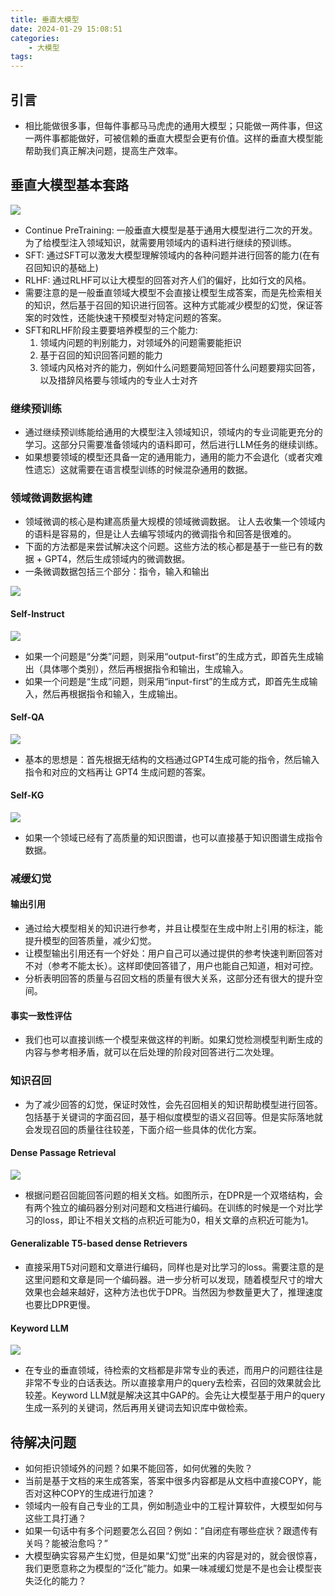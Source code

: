```yaml
---
title: 垂直大模型
date: 2024-01-29 15:08:51
categories:
    - 大模型
tags:
---
```


## 引言
- 相比能做很多事，但每件事都马马虎虎的通用大模型；只能做一两件事，但这一两件事都能做好，可被信赖的垂直大模型会更有价值。这样的垂直大模型能帮助我们真正解决问题，提高生产效率。

## 垂直大模型基本套路

![](/img/note/202401291517.png)

- Continue PreTraining: 一般垂直大模型是基于通用大模型进行二次的开发。为了给模型注入领域知识，就需要用领域内的语料进行继续的预训练。
- SFT: 通过SFT可以激发大模型理解领域内的各种问题并进行回答的能力(在有召回知识的基础上)
- RLHF: 通过RLHF可以让大模型的回答对齐人们的偏好，比如行文的风格。
- 需要注意的是一般垂直领域大模型不会直接让模型生成答案，而是先检索相关的知识，然后基于召回的知识进行回答。这种方式能减少模型的幻觉，保证答案的时效性，还能快速干预模型对特定问题的答案。
- SFT和RLHF阶段主要要培养模型的三个能力:
    1. 领域内问题的判别能力，对领域外的问题需要能拒识
    2. 基于召回的知识回答问题的能力
    3. 领域内风格对齐的能力，例如什么问题要简短回答什么问题要翔实回答，以及措辞风格要与领域内的专业人士对齐

### 继续预训练

- 通过继续预训练能给通用的大模型注入领域知识，领域内的专业词能更充分的学习。这部分只需要准备领域内的语料即可，然后进行LLM任务的继续训练。
- 如果想要领域的模型还具备一定的通用能力，通用的能力不会退化（或者灾难性遗忘）这就需要在语言模型训练的时候混杂通用的数据。

### 领域微调数据构建

- 领域微调的核心是构建高质量大规模的领域微调数据。 让人去收集一个领域内的语料是容易的，但是让人去编写领域内的微调指令和回答是很难的。
- 下面的方法都是来尝试解决这个问题。这些方法的核心都是基于一些已有的数据 + GPT4，然后生成领域内的微调数据。
- 一条微调数据包括三个部分：指令，输入和输出

![](/img/note/202401291530.png)

#### Self-Instruct

![](/img/note/202401291533.png)

- 如果一个问题是“分类”问题，则采用“output-first”的生成方式，即首先生成输出（具体哪个类别），然后再根据指令和输出，生成输入。
- 如果一个问题是“生成”问题，则采用“input-first”的生成方式，即首先生成输入，然后再根据指令和输入，生成输出。

#### Self-QA

![](/img/note/202401291535.png)

- 基本的思想是：首先根据无结构的文档通过GPT4生成可能的指令，然后输入指令和对应的文档再让 GPT4 生成问题的答案。

#### Self-KG

![](/img/note/202401291541.png)

- 如果一个领域已经有了高质量的知识图谱，也可以直接基于知识图谱生成指令数据。

### 减缓幻觉

#### 输出引用

- 通过给大模型相关的知识进行参考，并且让模型在生成中附上引用的标注，能提升模型的回答质量，减少幻觉。
- 让模型输出引用还有一个好处：用户自己可以通过提供的参考快速判断回答对不对（参考不能太长）。这样即使回答错了，用户也能自己知道，相对可控。
- 分析表明回答的质量与召回文档的质量有很大关系，这部分还有很大的提升空间。

#### 事实一致性评估

- 我们也可以直接训练一个模型来做这样的判断。如果幻觉检测模型判断生成的内容与参考相矛盾，就可以在后处理的阶段对回答进行二次处理。

### 知识召回

- 为了减少回答的幻觉，保证时效性，会先召回相关的知识帮助模型进行回答。包括基于关键词的字面召回，基于相似度模型的语义召回等。但是实际落地就会发现召回的质量往往较差，下面介绍一些具体的优化方案。

#### Dense Passage Retrieval

![](/img/note/202401291554.png)

- 根据问题召回能回答问题的相关文档。如图所示，在DPR是一个双塔结构，会有两个独立的编码器分别对问题和文档进行编码。在训练的时候是一个对比学习的loss，即让不相关文档的点积近可能为0，相关文章的点积近可能为1。

#### Generalizable T5-based dense Retrievers

- 直接采用T5对问题和文章进行编码，同样也是对比学习的loss。需要注意的是这里问题和文章是同一个编码器。进一步分析可以发现，随着模型尺寸的增大效果也会越来越好，这种方法也优于DPR。当然因为参数量更大了，推理速度也要比DPR更慢。

#### Keyword LLM

![](/img/note/202401291835.png)

- 在专业的垂直领域，待检索的文档都是非常专业的表述，而用户的问题往往是非常不专业的白话表达。所以直接拿用户的query去检索，召回的效果就会比较差。Keyword LLM就是解决这其中GAP的。会先让大模型基于用户的query生成一系列的关键词，然后再用关键词去知识库中做检索。

## 待解决问题

- 如何拒识领域外的问题？如果不能回答，如何优雅的失败？
- 当前是基于文档的来生成答案，答案中很多内容都是从文档中直接COPY，能否对这种COPY的生成进行加速？
- 领域内一般有自己专业的工具，例如制造业中的工程计算软件，大模型如何与这些工具打通？
- 如果一句话中有多个问题要怎么召回？例如：”自闭症有哪些症状？跟遗传有关吗？能被治愈吗？”
- 大模型确实容易产生幻觉，但是如果“幻觉”出来的内容是对的，就会很惊喜，我们更愿意称之为模型的“泛化”能力。如果一味减缓幻觉是不是也会让模型丧失泛化的能力？




